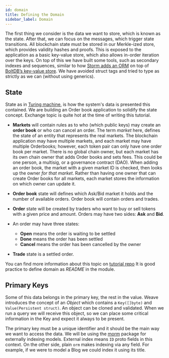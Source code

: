 ```yaml
---
id: domain
title: Defining the Domain
sidebar_label: Domain
---
```


The first thing we consider is the data we want to store, which is known as the state. After that, we can focus on the messages, which trigger state transitions. All blockchain state must be stored in our Merkle-ized store, which provides validity hashes and proofs. This is exposed to the application as a basic key-value store, which also allows in-order iteration over the keys. On top of this we have built some tools, such as secondary indexes and sequences, similar to how [Storm adds an ORM](https://github.com/asdine/storm#simple-crud-system) on top of [BoltDB’s key-value store](https://github.com/boltdb/bolt#using-buckets). We have avoided struct tags and tried to type as strictly as we can (without using generics).

## State

State as in [Turing machine](https://en.wikipedia.org/wiki/Turing_machine), is how the system's data is presented this contained. We are building an Order book application to solidify the state concept. Exchange topic is quite hot at the time of writing this tutorial.

- **Markets** will contain rules as to who (which public keys) may create an **order book** or who can cancel an order. The term _market_ here, defines the state of an entity that represents the real markets. The blockchain application may have multiple markets, and each market may have multiple Orderbooks; however, each token pair can only have one order book per market.
There is no global chain owner, but each market has its own chain owner that adds Order books and sets fees. This could be one person, a multisig, or a governance contract (DAO). When adding an order book, the market with a given market ID is checked, then looks up the owner _for that market_. Rather than having one owner that can create Order books for all markets, each market stores the information on which owner can update it.

- **Order book** state will defines which Ask/Bid market it holds and the number of available orders. Order book will contain orders and trades.

- **Order** state will be created by traders who want to buy or sell tokens with a given price and amount. Orders may have two sides: **Ask** and **Bid**.
- An order may have three states:
  - **Open** means the order is waiting to be settled
  - **Done** means the order has been settled
  - **Cancel** means the order has been cancelled by the owner

- **Trade** state is a settled order.

You can find more information about this topic on [tutorial repo](https://github.com/iov-one/tutorial/blob/master/x/orderbook/README.md 'README.md') It is good practice to define domain as _README_ in the module.

## Primary Keys

Some of this data belongs in the primary key, the rest in the value. Weave introduces the concept of an *Object* which contains a `Key([]byte)` and `Value(Persistent struct)`. An object can be cloned and validated. When we run a query we will receive this object, so we can place some critical information in the Key and expect it always to be present.

The primary key must be a unique identifier and it should be the main way we want to access the data. We will be using the [morm](weave-tutorial/06-buckets#CustomBucket) package for externally indexing models. External index means `ID` proto fields in this context. On the other side, plain `orm` makes indexing via any field. For example, if we were to model a Blog we could index it using its title.
